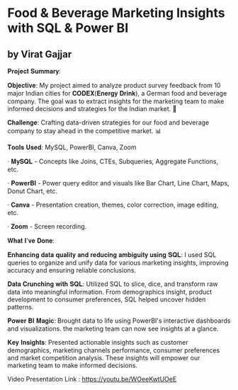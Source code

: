 # Food & Beverage Marketing Insights with SQL & Power BI
## by Virat Gajjar
𝐏𝐫𝐨𝐣𝐞𝐜𝐭 𝐒𝐮𝐦𝐦𝐚𝐫𝐲:

𝐎𝐛𝐣𝐞𝐜𝐭𝐢𝐯𝐞: My project aimed to analyze product survey feedback from 10 major Indian cities for 𝐂𝐎𝐃𝐄𝐗(𝐄𝐧𝐞𝐫𝐠𝐲 𝐃𝐫𝐢𝐧𝐤), a German food and beverage company. The goal was to extract insights for the marketing team to make informed decisions and strategies for the Indian market. 🎯

𝐂𝐡𝐚𝐥𝐥𝐞𝐧𝐠𝐞: Crafting data-driven strategies for our food and beverage company to stay ahead in the competitive market. 📊

𝐓𝐨𝐨𝐥𝐬 𝐔𝐬𝐞𝐝: MySQL, PowerBI, Canva, Zoom

· 𝐌𝐲𝐒𝐐𝐋 - Concepts like Joins, CTEs, Subqueries, Aggregate Functions, etc.

· 𝐏𝐨𝐰𝐞𝐫𝐁𝐈 - Power query editor and visuals like Bar Chart, Line Chart, Maps, Donut Chart, etc.

· 𝐂𝐚𝐧𝐯𝐚 - Presentation creation, themes, color correction, image editing, etc.

· 𝐙𝐨𝐨𝐦 - Screen recording. 

𝐖𝐡𝐚𝐭 𝐈'𝐯𝐞 𝐃𝐨𝐧𝐞:

𝐄𝐧𝐡𝐚𝐧𝐜𝐢𝐧𝐠 𝐝𝐚𝐭𝐚 𝐪𝐮𝐚𝐥𝐢𝐭𝐲 𝐚𝐧𝐝 𝐫𝐞𝐝𝐮𝐜𝐢𝐧𝐠 𝐚𝐦𝐛𝐢𝐠𝐮𝐢𝐭𝐲 𝐮𝐬𝐢𝐧𝐠 𝐒𝐐𝐋: I used SQL queries to organize and unify data for various marketing insights, improving accuracy and ensuring reliable conclusions.

𝐃𝐚𝐭𝐚 𝐂𝐫𝐮𝐧𝐜𝐡𝐢𝐧𝐠 𝐰𝐢𝐭𝐡 𝐒𝐐𝐋: Utilized SQL to slice, dice, and transform raw data into meaningful information. From demographics insight, product development to consumer preferences, SQL helped uncover hidden patterns.

𝐏𝐨𝐰𝐞𝐫 𝐁𝐈 𝐌𝐚𝐠𝐢𝐜: Brought data to life using PowerBI's interactive dashboards and visualizations. the marketing team can now see insights at a glance.

𝐊𝐞𝐲 𝐈𝐧𝐬𝐢𝐠𝐡𝐭𝐬: Presented actionable insights such as customer demographics, marketing channels performance, consumer preferences and market competition analysis. These insights will empower our marketing team to make informed decisions. 

Video Presentation Link : https://youtu.be/WOeeKwtUOeE
